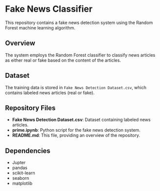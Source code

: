 # Fake News Classifier

This repository contains a fake news detection system using the Random Forest machine learning algorithm.

## Overview

The system employs the Random Forest classifier to classify news articles as either real or fake based on the content of the articles.

## Dataset

The training data is stored in `Fake News Detection Dataset.csv`, which contains labeled news articles (real or fake).

## Repository Files

- **Fake News Detection Dataset.csv**: Dataset containing labeled news articles.
- **prime.ipynb**: Python script for the fake news detection system.
- **README.md**: This file, providing an overview of the repository.
## Dependencies
- Jupter
- pandas
- scikit-learn 
- seaborn
- matplotlib
